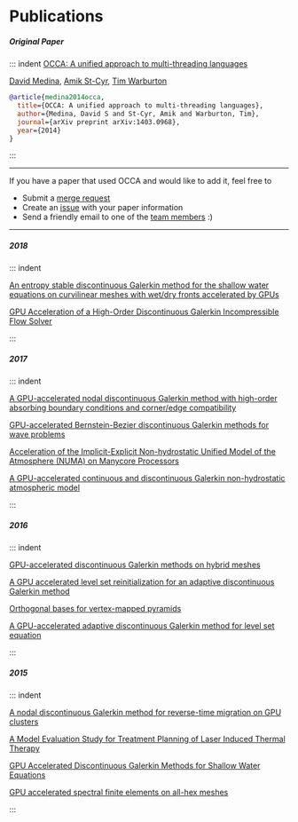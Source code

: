 # Publications

##### Original Paper
::: indent
[OCCA: A unified approach to multi-threading languages](https://arxiv.org/abs/1403.0968)

<div class="authors">
  <a href="http://dsmedina.com" target="_blank">David Medina</a>,
  <a href="https://scholar.google.com/citations?user=JFap1psAAAAJ&hl=en&oi=sra" target="_blank">Amik St-Cyr</a>,
  <a href="https://www.paranumal.com" target="_blank">Tim Warburton</a>
</div>

```bibtex
@article{medina2014occa,
  title={OCCA: A unified approach to multi-threading languages},
  author={Medina, David S and St-Cyr, Amik and Warburton, Tim},
  journal={arXiv preprint arXiv:1403.0968},
  year={2014}
}
```
:::

---

If you have a paper that used OCCA and would like to add it, feel free to
- Submit a [merge request](https://github.com/libocca/libocca.org)
- Create an [issue](https://github.com/libocca/libocca.org/issues) with your paper information
- Send a friendly email to one of the [team members](/team) :)

---

##### 2018
::: indent

[An entropy stable discontinuous Galerkin method for the shallow water equations on curvilinear meshes with wet/dry fronts accelerated by GPUs
](https://arxiv.org/abs/1804.02221)

[GPU Acceleration of a High-Order Discontinuous Galerkin Incompressible Flow Solver](https://arxiv.org/abs/1801.00246)

:::

##### 2017
::: indent

[A GPU-accelerated nodal discontinuous Galerkin method with high-order absorbing boundary conditions and corner/edge compatibility](https://arxiv.org/abs/1610.05023)

[GPU-accelerated Bernstein-Bezier discontinuous Galerkin methods for wave problems](https://arxiv.org/abs/1512.06025)

[Acceleration of the Implicit-Explicit Non-hydrostatic Unified Model of the Atmosphere (NUMA) on Manycore Processors](https://arxiv.org/abs/1702.04316)

[A GPU-accelerated continuous and discontinuous Galerkin non-hydrostatic atmospheric model](http://journals.sagepub.com/doi/abs/10.1177/1094342017694427)

:::

##### 2016
::: indent

[GPU-accelerated discontinuous Galerkin methods on hybrid meshes](https://arxiv.org/abs/1507.02557)

[A GPU accelerated level set reinitialization for an adaptive discontinuous Galerkin method](https://www.sciencedirect.com/science/article/pii/S0898122116302930)

[Orthogonal bases for vertex-mapped pyramids](https://arxiv.org/abs/1502.07703)

[A GPU-accelerated adaptive discontinuous Galerkin method for level set equation](https://www.tandfonline.com/doi/abs/10.1080/10618562.2016.1155704)

:::

##### 2015
::: indent

[A nodal discontinuous Galerkin method for reverse-time migration on GPU clusters](https://arxiv.org/abs/1506.00907)

[A Model Evaluation Study for Treatment Planning of Laser Induced Thermal Therapy](https://www.ncbi.nlm.nih.gov/pmc/articles/PMC4904296/)

[GPU Accelerated Discontinuous Galerkin Methods for Shallow Water Equations](https://arxiv.org/abs/1403.1661)

[GPU accelerated spectral finite elements on all-hex meshes](https://arxiv.org/abs/1506.05996)

:::
